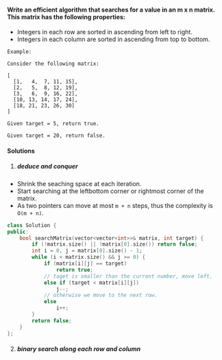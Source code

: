 #### Write an efficient algorithm that searches for a value in an m x n matrix. This matrix has the following properties:

-    Integers in each row are sorted in ascending from left to right.
-    Integers in each column are sorted in ascending from top to bottom.

```
Example:

Consider the following matrix:

[
  [1,   4,  7, 11, 15],
  [2,   5,  8, 12, 19],
  [3,   6,  9, 16, 22],
  [10, 13, 14, 17, 24],
  [18, 21, 23, 26, 30]
]

Given target = 5, return true.

Given target = 20, return false.
```


#### Solutions

1. ##### deduce and conquer

- Shrink the seaching space at each iteration.
- Start searching at the leftbottom corner or rightmost corner of the matrix.
- As two pointers can move at most `m + n` steps, thus the complexity is `O(m + n)`.


```c++
class Solution {
public:
    bool searchMatrix(vector<vector<int>>& matrix, int target) {
        if (!matrix.size() || !matrix[0].size()) return false;
        int i = 0, j = matrix[0].size() - 1;
        while (i < matrix.size() && j >= 0) {
            if (matrix[i][j] == target)
                return true;
            // taget is smaller than the current number, move left.
            else if (target < matrix[i][j])
                j--;
            // otherwise we move to the next row.
            else
                i++;
        }
        return false;
    }
};
```

2. ##### binary search along each row and column

```c++


```